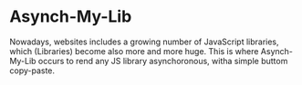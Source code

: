 Asynch-My-Lib
=============

Nowadays, websites includes a growing number of JavaScript libraries, which (Libraries) become also more and more huge. This is where Asynch-My-Lib occurs to rend any JS library asynchoronous, witha simple buttom copy-paste.